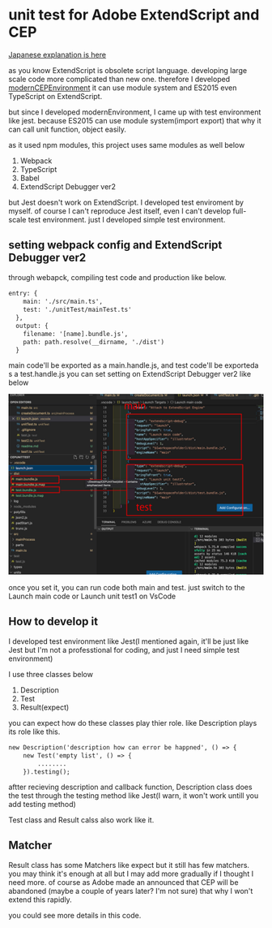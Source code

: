 # unit test for Adobe ExtendScript and CEP

[Japanese explanation is here](https://kawano-shuji.com/justdiary/2022/11/20/adobe-extendscript-unittest/)

as you know ExtendScript is obsolete script language.
developing large scale code more complicated than new one.
therefore I developed [modernCEPEnvironment](https://github.com/tokyosheep/modernCEPEnvironment)
it can use module system and ES2015 even TypeScript on ExtendScript.

but since I developed modernEnvironment, I came up with test environment like jest.
because ES2015 can use module system(import export) that why it can call
unit function, object easily.

as it used npm modules, this project uses same modules as well below

1. Webpack
2. TypeScript
3. Babel
4. ExtendScript Debugger ver2

but Jest doesn't work on ExtendScript. I developed test enviroment by myself.
of course I can't reproduce Jest itself, even I can't develop full-scale test environment.
just I developed simple test environment.

## setting webpack config and ExtendScript Debugger ver2

through webapck, compiling test code and production like below.

```
entry: {
    main: './src/main.ts',
    test: './unitTest/mainTest.ts'
  },
  output: {
    filename: '[name].bundle.js',
    path: path.resolve(__dirname, './dist')
  }
```

main code'll be exported as a main.handle.js, and test code'll be exporteda s a test.handle.js
you can set setting on ExtendScript Debugger ver2 like below

![debugger](./readmeImg/testbandle_en.jpg)

once you set it, you can run code both main and test.
just switch to the Launch main code or Launch unit test1 on VsCode

## How to develop it

I developed test environment like Jest(I mentioned again, it'll be just like Jest but I'm not a professtional for coding, and just I need simple test environment)

I use three classes below

1. Description
2. Test
3. Result(expect)

you can expect how do these classes play thier role.
like Description plays its role like this.

```
new Description('description how can error be happned', () => {
    new Test('empty list', () => {
        ........
    }).testing();
```

aftter recieving description and callback function, Description class does the test through the testing method like Jest(I warn, it won't work untill you add testing method)

Test class and Result calss also work like it.

## Matcher

Result class has some Matchers like expect but it still has few matchers.
you may think it's enough at all but I may add more gradually if I thought I need more.
of course as Adobe made an announced that CEP will be abandoned (maybe a couple of years later? I'm not sure)
that why I won't extend this rapidly.

you could see more details in this code.